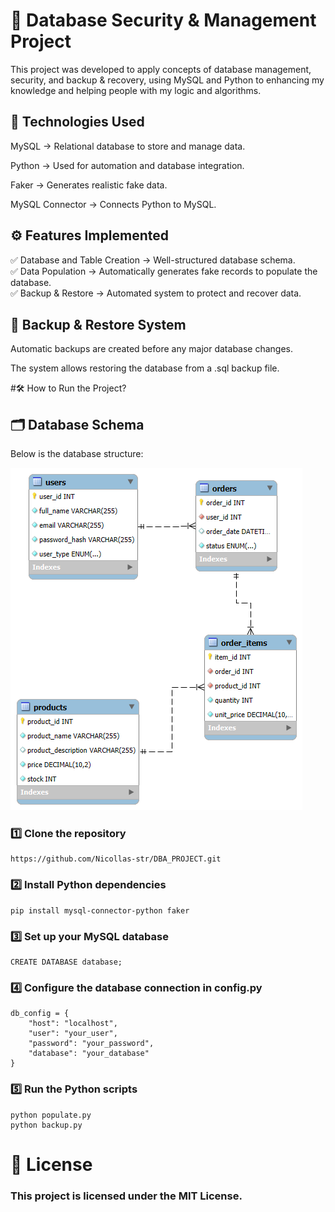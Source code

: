 # 📌 Database Security & Management Project

This project was developed to apply concepts of database management, security, and backup & recovery, using MySQL and Python to enhancing my knowledge and helping people with my logic and algorithms.  

## 🚀 Technologies Used
MySQL → Relational database to store and manage data.

Python → Used for automation and database integration.

Faker → Generates realistic fake data.

MySQL Connector → Connects Python to MySQL.  

## ⚙️ Features Implemented

✅ Database and Table Creation → Well-structured database schema.  
✅ Data Population → Automatically generates fake records to populate the database.  
✅ Backup & Restore → Automated system to protect and recover data.  

## 💾 Backup & Restore System

Automatic backups are created before any major database changes.

The system allows restoring the database from a .sql backup file.  

#🛠 How to Run the Project?

## 🗂 Database Schema

Below is the database structure:

![database_diagram](database_diagram.png)

### 1️⃣ Clone the repository

```
https://github.com/Nicollas-str/DBA_PROJECT.git
```
### 2️⃣ Install Python dependencies
```
pip install mysql-connector-python faker
```
### 3️⃣ Set up your MySQL database
```
CREATE DATABASE database;
```
### 4️⃣ Configure the database connection in config.py
```
db_config = {
    "host": "localhost",
    "user": "your_user",
    "password": "your_password",
    "database": "your_database"
}
```
### 5️⃣ Run the Python scripts
```
python populate.py
python backup.py
```
# 📜 License

### This project is licensed under the MIT License.

